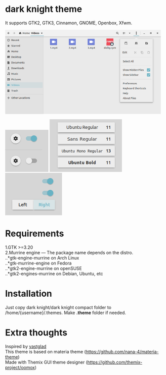# dark knight theme
It supports GTK2, GTK3, Cinnamon, GNOME, Openbox, Xfwm.

![Test Image 1](https://github.com/Bryan-U/image/blob/master/7.png)

![Test Image 2](https://github.com/Bryan-U/image/blob/master/1.png)
![Test Image 3](https://github.com/Bryan-U/image/blob/master/2.png)
![Test Image 4](https://github.com/Bryan-U/image/blob/master/3.png)

# Requirements
1.GTK >=3.20 <br> 
2.Murrine engine — The package name depends on the distro. <br> 
..*gtk-engine-murrine on Arch Linux <br> 
..*gtk-murrine-engine on Fedora <br> 
..*gtk2-engine-murrine on openSUSE <br> 
..*gtk2-engines-murrine on Debian, Ubuntu, etc <br> 

# Installation
Just copy dark knight/dark knight compact folder to /home/{username}/.themes. 
Make __.theme__ folder if needed.

# Extra thoughts
Inspired by [vastglad](https://twitter.com/vastglad/) <br>
This theme is based on materia theme (https://github.com/nana-4/materia-theme) <br>
Made with Themix GUI theme designer (https://github.com/themix-project/oomox)

